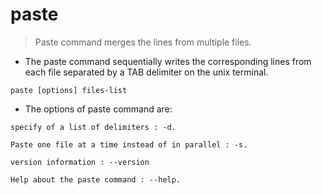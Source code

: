 # paste

 > Paste command merges the lines from multiple files.
 - The paste command sequentially writes the corresponding lines from each file separated by a TAB delimiter on the unix terminal.
 
 `paste [options] files-list`

 - The options of paste command are:

```
specify of a list of delimiters : -d.

Paste one file at a time instead of in parallel : -s.

version information : --version

Help about the paste command : --help.
```
